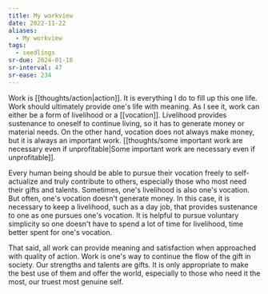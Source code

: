 ```yaml
---
title: My workview
date: 2022-11-22
aliases:
  - My workview
tags:
  - seedlings
sr-due: 2024-01-18
sr-interval: 47
sr-ease: 234
---
```

Work is [[thoughts/action|action]]. It is everything I do to fill up this one life. Work should ultimately provide one's life with meaning. As I see it, work can either be a form of livelihood or a [[vocation]]. Livelihood provides sustenance to oneself to continue living, so it has to generate money or material needs. On the other hand, vocation does not always make money, but it is always an important work. [[thoughts/some important work are necessary even if unprofitable|Some important work are necessary even if unprofitable]].

Every human being should be able to pursue their vocation freely to self-actualize and truly contribute to others, especially those who most need their gifts and talents. Sometimes, one's livelihood is also one's vocation. But often, one's vocation doesn't generate money. In this case, it is necessary to keep a livelihood, such as a day job, that provides sustenance to one as one pursues one's vocation. It is helpful to pursue voluntary simplicity so one doesn't have to spend a lot of time for livelihood, time better spent for one's vocation.

That said, all work can provide meaning and satisfaction when approached with quality of action. Work is one's way to continue the flow of the gift in society. Our strengths and talents are gifts. It is only appropriate to make the best use of them and offer the world, especially to those who need it the most, our truest most genuine self.